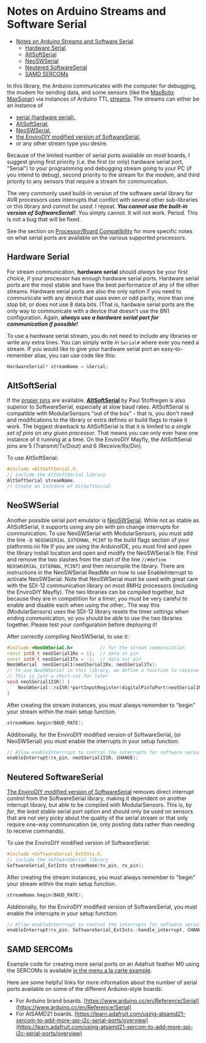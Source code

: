# Notes on Arduino Streams and Software Serial <!-- {#page_arduino_streams} -->

[//]: # ( @tableofcontents )

[//]: # ( Start GitHub Only )
- [Notes on Arduino Streams and Software Serial](#notes-on-arduino-streams-and-software-serial)
  - [Hardware Serial](#hardware-serial)
  - [AltSoftSerial](#altsoftserial)
  - [NeoSWSerial](#neoswserial)
  - [Neutered SoftwareSerial](#neutered-softwareserial)
  - [SAMD SERCOMs](#samd-sercoms)

[//]: # ( End GitHub Only )

In this library, the Arduino communicates with the computer for debugging, the modem for sending data, and some sensors (like the [MaxBotix MaxSonar](https://github.com/EnviroDIY/ModularSensors/wiki/MaxBotix-MaxSonar)) via instances of Arduino TTL [streams](https://www.arduino.cc/en/Reference/Stream).
The streams can either be an instance of
- [serial (hardware serial)](https://www.arduino.cc/en/Reference/Serial),
- [AltSoftSerial](https://github.com/PaulStoffregen/AltSoftSerial),
- [NeoSWSerial](https://github.com/SRGDamia1/NeoSWSerial),
- [the EnviroDIY modified version of SoftwareSerial](https://github.com/EnviroDIY/SoftwaterSerial_ExternalInts),
- or any other stream type you desire.

Because of the limited number of serial ports available on most boards, I suggest giving first priority (i.e. the first (or only) hardware serial port, "Serial") to your programming and debugging stream going to your PC (if you intend to debug), second priority to the stream for the modem, and third priority to any sensors that require a stream for communication.

The very commonly used build-in version of the software serial library for AVR processors uses interrupts that conflict with several other sub-libraries or this library and _cannot be used_.
I repeat.
_**You cannot use the built-in version of SoftwareSerial!**_.
You simply cannot.
It will not work.
Period.
This is not a bug that will be fixed.

See the section on [Processor/Board Compatibility](https://envirodiy.github.io/ModularSensors/page_processor_compatibility.html) for more specific notes on what serial ports are available on the various supported processors.

## Hardware Serial <!-- {#streams_hardware} -->

For stream communication, **hardware serial** should _always_ be your first choice, if your processor has enough hardware serial ports.
Hardware serial ports are the most stable and have the best performance of any of the other streams.
Hardware serial ports are also the only option if you need to communicate with any device that uses even or odd parity, more than one stop bit, or does not use 8 data bits.
(That is, hardware serial ports are the only way to communicate with a device that doesn't use the 8N1 configuration.
Again, _**always use a hardware serial port for communication if possible!**_

To use a hardware serial stream, you do not need to include any libraries or write any extra lines.
You can simply write in `Serial#` where ever you need a stream.
If you would like to give your hardware serial port an easy-to-remember alias, you can use code like this:

```cpp
HardwareSerial* streamName = &Serial;
```


## AltSoftSerial <!-- {#streams_altss} -->

If the [proper pins](https://www.pjrc.com/teensy/td_libs_AltSoftSerial.html) are available, **[AltSoftSerial](https://github.com/PaulStoffregen/AltSoftSerial)** by Paul Stoffregen is also superior to SoftwareSerial, especially at slow baud rates.
AltSoftSerial is compatible with ModularSensors "out of the box" - that is, you don't need and modifications to the library or extra defines or build flags to make it work.
The biggest drawback to AltSoftSerial is that it is limited to _a single set of pins on any given processor_.
That means you can only ever have one instance of it running at a time.
On the EnviroDIY Mayfly, the AltSoftSerial pins are 5 (Transmit/Tx/Dout) and 6 (Receive/Rx/Din).

To use AltSoftSerial:

```cpp
#include <AltSoftSerial.h.
// include the AltSoftSerial library
AltSoftSerial streamName.
// Create an instance of AltSoftSerial
```


## NeoSWSerial <!-- {#streams_neosw} -->

Another possible serial port emulator is [NeoSWSerial](https://github.com/SRGDamia1/NeoSWSerial).
While not as stable as AltSoftSerial, it supports using any pin with pin change interrupts for communication.
To use NeoSWSerial with ModularSensors, you must add the line `-D NEOSWSERIAL_EXTERNAL_PCINT` to the build flags section of your platformio.ini file
If you are using the ArduinoIDE, you must find and open the library install location and open and modify the NeoSWSerial.h file.
Find and remove the two slashes from the start of the line `//#define NEOSWSERIAL_EXTERNAL_PCINT`) and then recompile the library.
There are instructions in the NeoSWSerial ReadMe on how to use EnableInterrupt to activate NeoSWSerial.
Note that NeoSWSerial must be used with great care with the SDI-12 communication library on most 8MHz processors (including the EnviroDIY Mayfly).
The two libraries can be compiled together, but because they are in competition for a timer, you must be very careful to enable and disable each when using the other..
The way this (ModularSensors) uses the SDI-12 library resets the timer settings when ending communication, so you should be able to use the two libraries together.
Please test your configuration before deploying it!

After correctly compiling NeoSWSerial, to use it:

```cpp
#include <NeoSWSerial.h>          // for the stream communication
const int8_t neoSSerial1Rx = 11;  // data in pin
const int8_t neoSSerial1Tx = -1;  // data out pin
NeoSWSerial  neoSSerial1(neoSSerial1Rx, neoSSerial1Tx);
// To use NeoSWSerial in this library, we define a function to receive data
// This is just a short-cut for later
void neoSSerial1ISR() {
    NeoSWSerial::rxISR(*portInputRegister(digitalPinToPort(neoSSerial1Rx)));
}
```

After creating the stream instances, you must always remember to "begin" your stream within the main setup function.

```cpp
streamName.begin(BAUD_RATE);
```

Additionally, for the EnviroDIY modified version of SoftwareSerial, (or NeoSWSerial) you must enable the interrupts in your setup function:

```cpp
// Allow enableInterrrupt to control the interrupts for software serial
enableInterrupt(rx_pin, neoSSerial1ISR, CHANGE);
```


## Neutered SoftwareSerial <!-- {#streams_softwareserial} -->

[The EnviroDIY modified version of SoftwareSerial](https://github.com/EnviroDIY/SoftwaterSerial_ExternalInts) removes direct interrupt control from the SoftwareSerial library, making it dependent on another interrupt library, but able to be compiled with ModularSensors.
This is, _by far_, the _least_ stable serial port option and should only be used on sensors that are not very picky about the quality of the serial stream or that only require one-way communication (ie, only posting data rather than needing to receive commands).

To use the EnviroDIY modified version of SoftwareSerial:

```cpp
#include <SoftwareSerial_ExtInts.h.
// include the SoftwareSerial library
SoftwareSerial_ExtInts streamName(tx_pin, rx_pin);
```

After creating the stream instances, you must always remember to "begin" your stream within the main setup function.

```cpp
streamName.begin(BAUD_RATE);
```

Additionally, for the EnviroDIY modified version of SoftwareSerial, you must enable the interrupts in your setup function:

```cpp
// Allow enableInterrrupt to control the interrupts for software serial
enableInterrupt(rx_pin, SoftwareSerial_ExtInts::handle_interrupt, CHANGE);
```


## SAMD SERCOMs <!-- {#streams_samd_sercom} -->

Example code for creating more serial ports on an Adafruit feather M0 using the SERCOMs is available [in the menu a la carte example](https://envirodiy.github.io/ModularSensors/menu_a_la_carte_8ino-example.html#enu_samd_serial_ports).

Here are some helpful links for more information about the number of serial ports available on some of the different Arduino-style boards:

- For Arduino brand boards.
[https://www.arduino.cc/en/Reference/Serial](https://www.arduino.cc/en/Reference/Serial)
- For AtSAMD21 boards.
[https://learn.adafruit.com/using-atsamd21-sercom-to-add-more-spi-i2c-serial-ports/overview](https://learn.adafruit.com/using-atsamd21-sercom-to-add-more-spi-i2c-serial-ports/overview)
